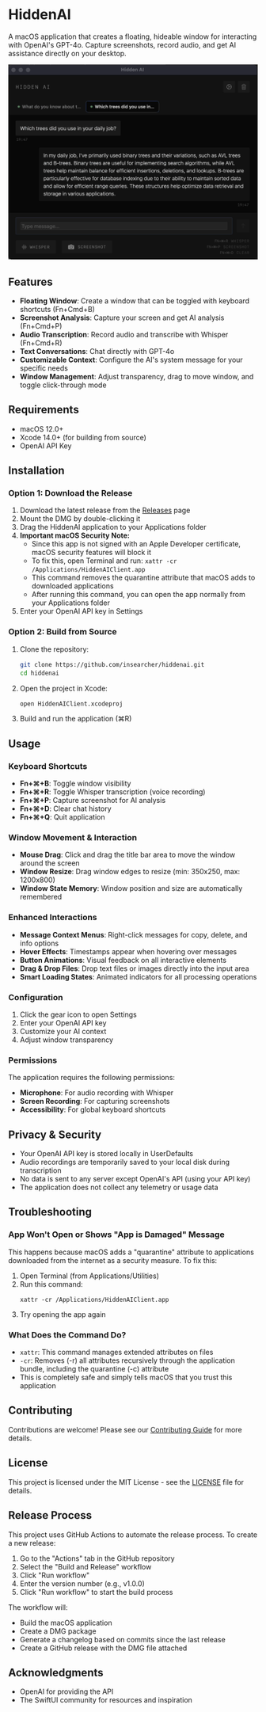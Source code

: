 # HiddenAI

A macOS application that creates a floating, hideable window for interacting with OpenAI's GPT-4o. Capture screenshots, record audio, and get AI assistance directly on your desktop.

![HiddenAI Screenshot Placeholder](docs/images/preview.png)

## Features

- **Floating Window**: Create a window that can be toggled with keyboard shortcuts (Fn+Cmd+B)
- **Screenshot Analysis**: Capture your screen and get AI analysis (Fn+Cmd+P)
- **Audio Transcription**: Record audio and transcribe with Whisper (Fn+Cmd+R)
- **Text Conversations**: Chat directly with GPT-4o
- **Customizable Context**: Configure the AI's system message for your specific needs
- **Window Management**: Adjust transparency, drag to move window, and toggle click-through mode

## Requirements

- macOS 12.0+
- Xcode 14.0+ (for building from source)
- OpenAI API Key

## Installation

### Option 1: Download the Release

1. Download the latest release from the [Releases](https://github.com/insearcher/HiddenAI/releases) page
2. Mount the DMG by double-clicking it
3. Drag the HiddenAI application to your Applications folder
4. **Important macOS Security Note:**
   - Since this app is not signed with an Apple Developer certificate, macOS security features will block it
   - To fix this, open Terminal and run: `xattr -cr /Applications/HiddenAIClient.app`
   - This command removes the quarantine attribute that macOS adds to downloaded applications
   - After running this command, you can open the app normally from your Applications folder
5. Enter your OpenAI API key in Settings

### Option 2: Build from Source

1. Clone the repository:
   ```bash
   git clone https://github.com/insearcher/hiddenai.git
   cd hiddenai
   ```

2. Open the project in Xcode:
   ```bash
   open HiddenAIClient.xcodeproj
   ```

3. Build and run the application (⌘R)

## Usage

### Keyboard Shortcuts

- **Fn+⌘+B**: Toggle window visibility
- **Fn+⌘+R**: Toggle Whisper transcription (voice recording)
- **Fn+⌘+P**: Capture screenshot for AI analysis
- **Fn+⌘+D**: Clear chat history
- **Fn+⌘+Q**: Quit application

### Window Movement & Interaction

- **Mouse Drag**: Click and drag the title bar area to move the window around the screen
- **Window Resize**: Drag window edges to resize (min: 350x250, max: 1200x800)
- **Window State Memory**: Window position and size are automatically remembered

### Enhanced Interactions

- **Message Context Menus**: Right-click messages for copy, delete, and info options
- **Hover Effects**: Timestamps appear when hovering over messages
- **Button Animations**: Visual feedback on all interactive elements
- **Drag & Drop Files**: Drop text files or images directly into the input area
- **Smart Loading States**: Animated indicators for all processing operations

### Configuration

1. Click the gear icon to open Settings
2. Enter your OpenAI API key
3. Customize your AI context
4. Adjust window transparency

### Permissions

The application requires the following permissions:

- **Microphone**: For audio recording with Whisper
- **Screen Recording**: For capturing screenshots
- **Accessibility**: For global keyboard shortcuts

## Privacy & Security

- Your OpenAI API key is stored locally in UserDefaults
- Audio recordings are temporarily saved to your local disk during transcription
- No data is sent to any server except OpenAI's API (using your API key)
- The application does not collect any telemetry or usage data

## Troubleshooting

### App Won't Open or Shows "App is Damaged" Message

This happens because macOS adds a "quarantine" attribute to applications downloaded from the internet as a security measure. To fix this:

1. Open Terminal (from Applications/Utilities)
2. Run this command:
   ```
   xattr -cr /Applications/HiddenAIClient.app
   ```
3. Try opening the app again

### What Does the Command Do?

- `xattr`: This command manages extended attributes on files
- `-cr`: Removes (-r) all attributes recursively through the application bundle, including the quarantine (-c) attribute
- This is completely safe and simply tells macOS that you trust this application

## Contributing

Contributions are welcome! Please see our [Contributing Guide](CONTRIBUTING.md) for more details.

## License

This project is licensed under the MIT License - see the [LICENSE](LICENSE.md) file for details.

## Release Process

This project uses GitHub Actions to automate the release process. To create a new release:

1. Go to the "Actions" tab in the GitHub repository
2. Select the "Build and Release" workflow
3. Click "Run workflow"
4. Enter the version number (e.g., v1.0.0)
5. Click "Run workflow" to start the build process

The workflow will:
- Build the macOS application
- Create a DMG package
- Generate a changelog based on commits since the last release
- Create a GitHub release with the DMG file attached

## Acknowledgments

- OpenAI for providing the API
- The SwiftUI community for resources and inspiration

